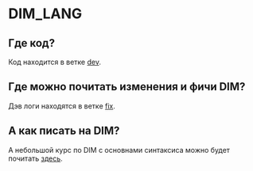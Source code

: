 # DIM_LANG
## Где код?
Код находится в ветке [dev](/../dev/DIM/).

## Где можно почитать изменения и фичи DIM?
Дэв логи находятся в ветке [fix](/../fix/).

## А как писать на DIM?
А небольшой курс по DIM с основнами синтаксиса можно будет почитать [здесь](/../manual/how_to_use.txt).
